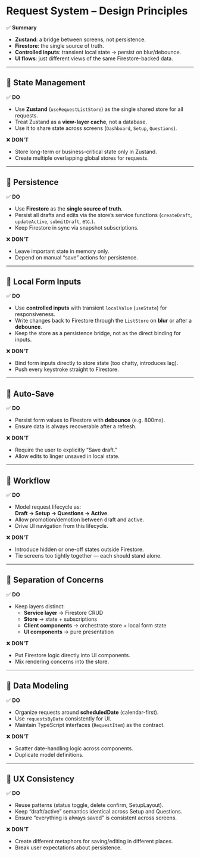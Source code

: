 # Request System – Design Principles

✅ **Summary**

- **Zustand**: a bridge between screens, not persistence.
- **Firestore**: the single source of truth.
- **Controlled inputs**: transient local state → persist on blur/debounce.
- **UI flows**: just different views of the same Firestore-backed data.

---

## 🔹 State Management

✅ **DO**

- Use **Zustand** (`useRequestListStore`) as the single shared store for all requests.
- Treat Zustand as a **view-layer cache**, not a database.
- Use it to share state across screens (`Dashboard`, `Setup`, `Questions`).

❌ **DON’T**

- Store long-term or business-critical state only in Zustand.
- Create multiple overlapping global stores for requests.

---

## 🔹 Persistence

✅ **DO**

- Use **Firestore** as the **single source of truth**.
- Persist all drafts and edits via the store’s service functions (`createDraft`, `updateActive`, `submitDraft`, etc.).
- Keep Firestore in sync via snapshot subscriptions.

❌ **DON’T**

- Leave important state in memory only.
- Depend on manual “save” actions for persistence.

---

## 🔹 Local Form Inputs

✅ **DO**

- Use **controlled inputs** with transient `localValue` (`useState`) for responsiveness.
- Write changes back to Firestore through the `ListStore` on **blur** or after a **debounce**.
- Keep the store as a persistence bridge, not as the direct binding for inputs.

❌ **DON’T**

- Bind form inputs directly to store state (too chatty, introduces lag).
- Push every keystroke straight to Firestore.

---

## 🔹 Auto-Save

✅ **DO**

- Persist form values to Firestore with **debounce** (e.g. 800ms).
- Ensure data is always recoverable after a refresh.

❌ **DON’T**

- Require the user to explicitly “Save draft.”
- Allow edits to linger unsaved in local state.

---

## 🔹 Workflow

✅ **DO**

- Model request lifecycle as:  
  **Draft → Setup → Questions → Active**.
- Allow promotion/demotion between draft and active.
- Drive UI navigation from this lifecycle.

❌ **DON’T**

- Introduce hidden or one-off states outside Firestore.
- Tie screens too tightly together — each should stand alone.

---

## 🔹 Separation of Concerns

✅ **DO**

- Keep layers distinct:
  - **Service layer** → Firestore CRUD
  - **Store** → state + subscriptions
  - **Client components** → orchestrate store + local form state
  - **UI components** → pure presentation

❌ **DON’T**

- Put Firestore logic directly into UI components.
- Mix rendering concerns into the store.

---

## 🔹 Data Modeling

✅ **DO**

- Organize requests around **scheduledDate** (calendar-first).
- Use `requestsByDate` consistently for UI.
- Maintain TypeScript interfaces (`RequestItem`) as the contract.

❌ **DON’T**

- Scatter date-handling logic across components.
- Duplicate model definitions.

---

## 🔹 UX Consistency

✅ **DO**

- Reuse patterns (status toggle, delete confirm, SetupLayout).
- Keep “draft/active” semantics identical across Setup and Questions.
- Ensure “everything is always saved” is consistent across screens.

❌ **DON’T**

- Create different metaphors for saving/editing in different places.
- Break user expectations about persistence.
